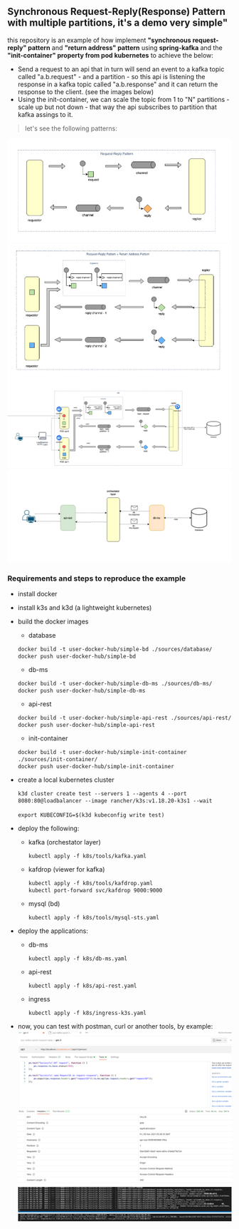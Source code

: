 ## Synchronous Request-Reply(Response) Pattern with multiple partitions, it's a demo very simple"

this repository is an example of how implement **"synchronous request-reply" pattern** and **"return address" pattern** using **spring-kafka** and 
the **"init-container" property from pod kubernetes** to achieve the below:

* Send a request to an api that in turn will send an event to a kafka topic called "a.b.request" - and a partition - so this api is listening
the response in a kafka topic called "a.b.response" and it can return the response to the client. (see the images below)
* Using the init-container, we can scale the topic from 1 to "N" partitions - scale up but not down - that way the api subscribes to partition that kafka assings to it.

> let's see the following patterns:

![synch request-reply pattern](./images/img-1.png)
![synch request-reply + address pattern](./images/img-2.png)
![demo](./images/img-3.png)
![demo](./images/img-4.png)

### Requirements and steps to reproduce the example
* install docker
* install k3s and k3d (a lightweight kubernetes)
* build the docker images
    - database
    ```shell
    docker build -t user-docker-hub/simple-bd ./sources/database/
    docker push user-docker-hub/simple-bd
    ```

    - db-ms
    ```shell
    docker build -t user-docker-hub/simple-db-ms ./sources/db-ms/
    docker push user-docker-hub/simple-db-ms
    ```

    - api-rest
    ```shell
    docker build -t user-docker-hub/simple-api-rest ./sources/api-rest/
    docker push user-docker-hub/simple-api-rest
    ```

    - init-container
    ```shell
    docker build -t user-docker-hub/simple-init-container ./sources/init-container/
    docker push user-docker-hub/simple-init-container
    ```

* create a local kubernetes cluster 
    ```shell
    k3d cluster create test --servers 1 --agents 4 --port 8080:80@loadbalancer --image rancher/k3s:v1.18.20-k3s1 --wait

    export KUBECONFIG=$(k3d kubeconfig write test)
    ```

* deploy the following:
    - kafka (orchestator layer)
        ```shell
        kubectl apply -f k8s/tools/kafka.yaml
        ```

    - kafdrop (viewer for kafka)
        ```shell
        kubectl apply -f k8s/tools/kafdrop.yaml
        kubectl port-forward svc/kafdrop 9000:9000
        ```

    - mysql (bd)
        ```shell
        kubectl apply -f k8s/tools/mysql-sts.yaml
        ```

* deploy the applications:
    - db-ms
        ```shell
        kubectl apply -f k8s/db-ms.yaml
        ```

    - api-rest
        ```shell
        kubectl apply -f k8s/api-rest.yaml

    - ingress
        ```shell
        kubectl apply -f k8s/ingress-k3s.yaml

* now, you can test with postman, curl or another tools, by example:
    ![postman](./images/test-1.png)
    ![logs](./images/test-2.png)
    ![logs](./images/test-3.png)